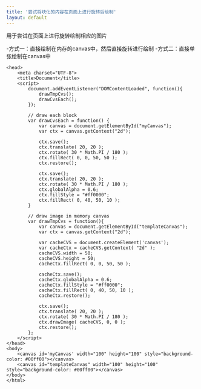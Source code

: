 ```yaml
---
title: '尝试将块化的内容在页面上进行旋转后绘制'
layout: default
---
```

用于尝试在页面上进行旋转绘制相应的图片

-方式一：直接绘制在内存的canvas中，然后直接旋转进行绘制
-方式二：直接单张绘制在canvas中

	<head>
		<meta charset="UTF-8">
		<title>Document</title>
		<script>
			document.addEventListener("DOMContentLoaded", function(){
				drawTmpCvs();
				drawCvsEach();
			});

			// draw each block
			var drawCvsEach = function() {
				var canvas = document.getElementById("myCanvas");
				var ctx = canvas.getContext("2d");

				ctx.save();
				ctx.translate( 20, 20 );
				ctx.rotate( 30 * Math.PI / 180 );
				ctx.fillRect( 0, 0, 50, 50 );
				ctx.restore();

				ctx.save();
				ctx.translate( 20, 20 );
				ctx.rotate( 30 * Math.PI / 180 );
				ctx.globalAlpha = 0.6;
				ctx.fillStyle = "#ff0000";
				ctx.fillRect( 0, 40, 50, 10 );
			}

			// draw image in memory canvas
			var drawTmpCvs = function(){
				var canvas = document.getElementById("templateCanvas");
				var ctx = canvas.getContext("2d");

				var cacheCVS = document.createElement('canvas');
				var cacheCtx = cacheCVS.getContext( "2d" );
				cacheCVS.width = 50;
				cacheCVS.height = 50;
				cacheCtx.fillRect( 0, 0, 50, 50 );

				cacheCtx.save();
				cacheCtx.globalAlpha = 0.6;
				cacheCtx.fillStyle = "#ff0000";
				cacheCtx.fillRect( 0, 40, 50, 10 );
				cacheCtx.restore();

				ctx.save();
				ctx.translate( 20, 20 );
				ctx.rotate( 30 * Math.PI / 180 );
				ctx.drawImage( cacheCVS, 0, 0 );
				ctx.restore();
			};
		</script>
	</head>
	<body>
		<canvas id='myCanvas' width="100" height="100" style="background-color: #00ff00"></canvas>
		<canvas id="templateCanvas" width="100" height="100" style="background-color: #00ff00"></canvas>
	</body>
	</html>